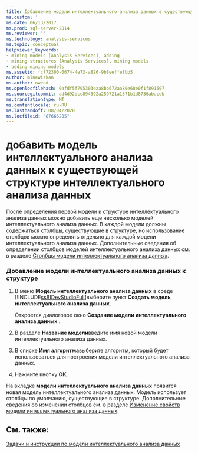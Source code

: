 ```yaml
---
title: Добавление модели интеллектуального анализа данных в существующую структуру интеллектуального анализа данных | Документация Майкрософт
ms.custom: ''
ms.date: 06/13/2017
ms.prod: sql-server-2014
ms.reviewer: ''
ms.technology: analysis-services
ms.topic: conceptual
helpviewer_keywords:
- mining models [Analysis Services], adding
- mining structures [Analysis Services], mining models
- adding mining models
ms.assetid: fcf72300-0674-4e73-a826-9b8eeffefbb5
author: minewiskan
ms.author: owend
ms.openlocfilehash: 0afdf5f795303eaa8bb672aa80e68e0f1f891607
ms.sourcegitcommit: ad4d92dce894592a259721a1571b1d8736abacdb
ms.translationtype: MT
ms.contentlocale: ru-RU
ms.lasthandoff: 08/04/2020
ms.locfileid: "87666285"
---
```

# <a name="add-a-mining-model-to-an-existing-mining-structure"></a>добавить модель интеллектуального анализа данных к существующей структуре интеллектуального анализа данных
  После определения первой модели к структуре интеллектуального анализа данных можно добавить еще несколько моделей интеллектуального анализа данных. В каждой модели должны содержаться столбцы, существующие в структуре, но использование столбцов можно определять отдельно для каждой модели интеллектуального анализа данных. Дополнительные сведения об определении столбцов моделей интеллектуального анализа данных см. в разделе [Столбцы модели интеллектуального анализа данных](mining-model-columns.md).  
  
### <a name="to-add-a-mining-model-to-the-structure"></a>Добавление модели интеллектуального анализа данных к структуре  
  
1.  В меню **Модель интеллектуального анализа данных** в среде [!INCLUDE[ssBIDevStudioFull](../../includes/ssbidevstudiofull-md.md)]выберите пункт **Создать модель интеллектуального анализа данных**.  
  
     Откроется диалоговое окно **Создание модели интеллектуального анализа данных** .  
  
2.  В разделе **Название модели**введите имя новой модели интеллектуального анализа данных.  
  
3.  В списке **Имя алгоритма**выберите алгоритм, который будет использоваться для построения модели интеллектуального анализа данных.  
  
4.  Нажмите кнопку **ОК**.  
  
 На вкладке **модели интеллектуального анализа данных** появится новая модель интеллектуального анализа данных. Модель использует столбцы по умолчанию, существующие в структуре. Дополнительные сведения об изменении столбцов см. в разделе [Изменение свойств модели интеллектуального анализа данных](change-the-properties-of-a-mining-model.md).  
  
## <a name="see-also"></a>См. также:  
 [Задачи и инструкции по модели интеллектуального анализа данных](mining-model-tasks-and-how-tos.md)  
  
  
